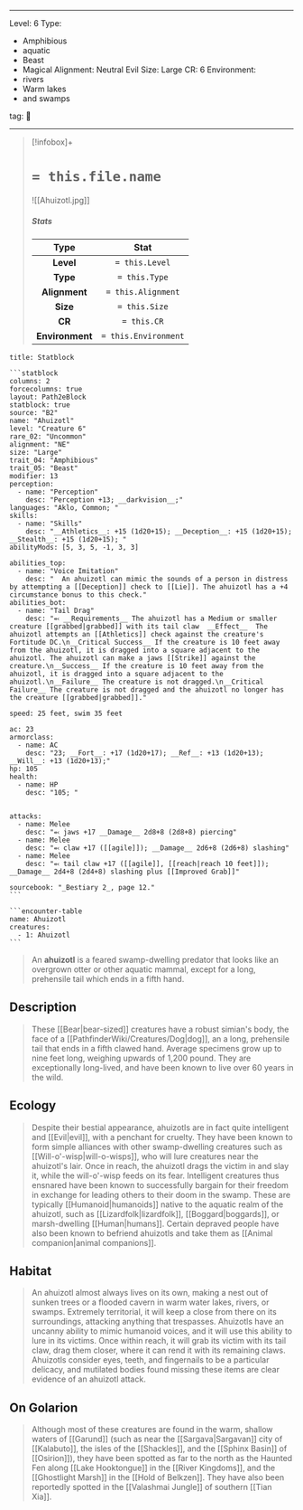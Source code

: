 
---


Level: 6
Type:
- Amphibious
- aquatic
- Beast
- Magical
Alignment: Neutral Evil
Size: Large
CR: 6
Environment:
- rivers
- Warm lakes
- and swamps


tag: 👹

---

> [!infobox]+
> #  `= this.file.name`
> ![[Ahuizotl.jpg]]
> ##### Stats
> Type | Stat |
> :---:|:---:|
> **Level** | `= this.Level` |
> **Type** | `= this.Type` |
> **Alignment** | `= this.Alignment` |
> **Size** | `= this.Size` |
> **CR** | `= this.CR` |
> **Environment** | `= this.Environment` |




````ad-info
title: Statblock

```statblock
columns: 2
forcecolumns: true
layout: Path2eBlock
statblock: true
source: "B2"
name: "Ahuizotl"
level: "Creature 6"
rare_02: "Uncommon"
alignment: "NE"
size: "Large"
trait_04: "Amphibious"
trait_05: "Beast"
modifier: 13
perception:
  - name: "Perception"
    desc: "Perception +13; __darkvision__;"
languages: "Aklo, Common; "
skills:
  - name: "Skills"
    desc: "__Athletics__: +15 (1d20+15); __Deception__: +15 (1d20+15); __Stealth__: +15 (1d20+15); "
abilityMods: [5, 3, 5, -1, 3, 3]

abilities_top:
  - name: "Voice Imitation"
    desc: "  An ahuizotl can mimic the sounds of a person in distress by attempting a [[Deception]] check to [[Lie]]. The ahuizotl has a +4 circumstance bonus to this check."
abilities_bot:
  - name: "Tail Drag"
    desc: "⬻ __Requirements__ The ahuizotl has a Medium or smaller creature [[grabbed|grabbed]] with its tail claw  __Effect__  The ahuizotl attempts an [[Athletics]] check against the creature's Fortitude DC.\n__Critical Success__ If the creature is 10 feet away from the ahuizotl, it is dragged into a square adjacent to the ahuizotl. The ahuizotl can make a jaws [[Strike]] against the creature.\n__Success__ If the creature is 10 feet away from the ahuizotl, it is dragged into a square adjacent to the ahuizotl.\n__Failure__ The creature is not dragged.\n__Critical Failure__ The creature is not dragged and the ahuizotl no longer has the creature [[grabbed|grabbed]]."

speed: 25 feet, swim 35 feet

ac: 23
armorclass:
  - name: AC
    desc: "23; __Fort__: +17 (1d20+17); __Ref__: +13 (1d20+13); __Will__: +13 (1d20+13);"
hp: 105
health:
  - name: HP
    desc: "105; "


attacks:
  - name: Melee
    desc: "⬻ jaws +17 __Damage__ 2d8+8 (2d8+8) piercing"
  - name: Melee
    desc: "⬻ claw +17 ([[agile]]); __Damage__ 2d6+8 (2d6+8) slashing"
  - name: Melee
    desc: "⬻ tail claw +17 ([[agile]], [[reach|reach 10 feet]]); __Damage__ 2d4+8 (2d4+8) slashing plus [[Improved Grab]]"

sourcebook: "_Bestiary 2_, page 12."
```

```encounter-table
name: Ahuizotl
creatures:
  - 1: Ahuizotl
```

````



> An **ahuizotl** is a feared swamp-dwelling predator that looks like an overgrown otter or other aquatic mammal, except for a long, prehensile tail which ends in a fifth hand.



## Description

> These [[Bear|bear-sized]] creatures have a robust simian's body, the face of a [[PathfinderWiki/Creatures/Dog|dog]], an a long, prehensile tail that ends in a fifth clawed hand. Average specimens grow up to nine feet long, weighing upwards of 1,200 pound. They are exceptionally long-lived, and have been known to live over 60 years in the wild.


## Ecology

> Despite their bestial appearance, ahuizotls are in fact quite intelligent and [[Evil|evil]], with a penchant for cruelty. They have been known to form simple alliances with other swamp-dwelling creatures such as [[Will-o'-wisp|will-o-wisps]], who will lure creatures near the ahuizotl's lair. Once in reach, the ahuizotl drags the victim in and slay it, while the will-o'-wisp feeds on its fear. Intelligent creatures thus ensnared have been known to successfully bargain for their freedom in exchange for leading others to their doom in the swamp. These are typically [[Humanoid|humanoids]] native to the aquatic realm of the ahuizotl, such as [[Lizardfolk|lizardfolk]], [[Boggard|boggards]], or marsh-dwelling [[Human|humans]]. Certain depraved people have also been known to befriend ahuizotls and take them as [[Animal companion|animal companions]].


## Habitat

> An ahuizotl almost always lives on its own, making a nest out of sunken trees or a flooded cavern in warm water lakes, rivers, or swamps. Extremely territorial, it will keep a close from there on its surroundings, attacking anything that trespasses. Ahuizotls have an uncanny ability to mimic humanoid voices, and it will use this ability to lure in its victims. Once within reach, it will grab its victim with its tail claw, drag them closer, where it can rend it with its remaining claws. Ahuizotls consider eyes, teeth, and fingernails to be a particular delicacy, and mutilated bodies found missing these items are clear evidence of an ahuizotl attack.


## On Golarion

> Although most of these creatures are found in the warm, shallow waters of [[Garund]] (such as near the [[Sargava|Sargavan]] city of [[Kalabuto]], the isles of the [[Shackles]], and the [[Sphinx Basin]] of [[Osirion]]), they have been spotted as far to the north as the Haunted Fen along [[Lake Hooktongue]] in the [[River Kingdoms]], and the [[Ghostlight Marsh]] in the [[Hold of Belkzen]]. They have also been reportedly spotted in the [[Valashmai Jungle]] of southern [[Tian Xia]].









